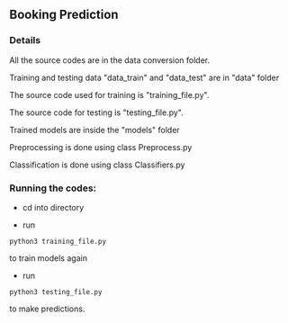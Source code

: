 ## Booking Prediction


### Details

All the source codes are in the data conversion folder. 

Training and testing data "data_train" and "data_test" are in "data" folder

The source code used for training is "training_file.py".  

The source code for testing is "testing_file.py". 

Trained models are inside the "models" folder

Preprocessing is done using class Preprocess.py

Classification is done using class Classifiers.py




### Running the codes:


- cd into directory 

- run 

```
python3 training_file.py
```

to train models again

- run 

```
python3 testing_file.py
```
to make predictions.
